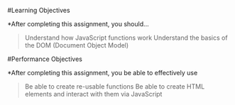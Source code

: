 #Learning Objectives

*After completing this assignment, you should…

>Understand how JavaScript functions work
>Understand the basics of the DOM (Document Object Model)

#Performance Objectives

*After completing this assignment, you be able to effectively use

>Be able to create re-usable functions
>Be able to create HTML elements and interact with them via JavaScript
